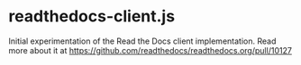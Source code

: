 # readthedocs-client.js

Initial experimentation of the Read the Docs client implementation.
Read more about it at https://github.com/readthedocs/readthedocs.org/pull/10127
